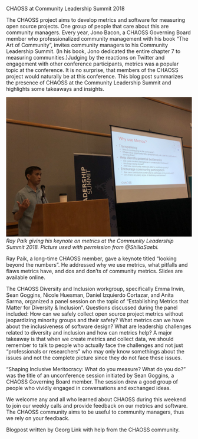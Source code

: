 CHAOSS at Community Leadership Summit 2018

The CHAOSS project aims to develop metrics and software for measuring open source projects. One group of people that care about this are community managers. Every year, Jono Bacon, a CHAOSS Governing Board member who professionalized community management with his book “The Art of Community”, invites community managers to his Community Leadership Summit. (In his book, Jono dedicated the entire chapter 7 to measuring communities.)Judging by the reactions on Twitter and engagement with other conference participants, metrics was a popular topic at the conference. It is no surprise, that members of the CHAOSS project would naturally be at this conference. This blog post summarizes the presence of CHAOSS at the Community Leadership Summit and highlights some takeaways and insights.

![Picture from conference](20180720_clsummit.jpg "Ray Paik giving his keynote on metrics at the Community Leadership Summit 2018. Picture used with permission from @ShillaSaebi.")
*Ray Paik giving his keynote on metrics at the Community Leadership Summit 2018. Picture used with permission from @ShillaSaebi.*

Ray Paik, a long-time CHAOSS member, gave a keynote titled “looking beyond the numbers”. He addressed why we use metrics, what pitfalls and flaws metrics have, and dos and don’ts of community metrics. Slides are available online.

The CHAOSS Diversity and Inclusion workgroup, specifically Emma Irwin, Sean Goggins, Nicole Huesman, Daniel Izquierdo Cortazar, and Anita Sarma, organized a panel session on the topic of “Establishing Metrics that Matter for Diversity & Inclusion”. Questions discussed during the panel included: How can we safely collect open source project metrics without jeopardizing minority groups and their safety? What metrics can we have about the inclusiveness of software design? What are leadership challenges related to diversity and inclusion and how can metrics help? A major takeaway is that when we create metrics and collect data, we should remember to talk to people who actually face the challenges and not just “professionals or researchers” who may only know somethings about the issues and not the complete picture since they do not face these issues.

“Shaping Inclusive Meritocracy: What do you measure? What do you do?” was the title of an unconference session initiated by Sean Goggins, a CHAOSS Governing Board member. The session drew a good group of people who vividly engaged in conversations and exchanged ideas.

We welcome any and all who learned about CHAOSS during this weekend to join our weekly calls and provide feedback on our metrics and software. The CHAOSS community aims to be useful to community managers, thus we rely on your feedback.


Blogpost written by Georg Link with help from the CHAOSS community.
